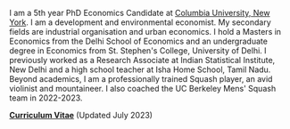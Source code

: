 I am a 5th year PhD Economics Candidate at [Columbia University, New York](https://econ.columbia.edu). I am a development and environmental economist. My secondary fields are industrial organisation and urban economics. 
I hold a Masters in Economics from the Delhi School of Economics and an undergraduate degree in Economics from St. Stephen's College, University of Delhi. 
I previously worked as a Research Associate at Indian Statistical Institute, New Delhi and a high school teacher at Isha Home School, Tamil Nadu. Beyond academics, I am a professionally trained Squash player, an avid violinist and mountaineer. I also coached the UC Berkeley Mens' Squash team in 2022-2023.  

__[Curriculum Vitae](/pdf/academic_CV_july2023.pdf")__ (Updated July 2023)

